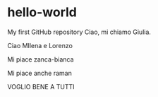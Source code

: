 # hello-world
My first GitHub repository
Ciao, mi chiamo Giulia.

Ciao MIlena e Lorenzo

Mi piace zanca-bianca

Mi piace anche raman








VOGLIO BENE A TUTTI 